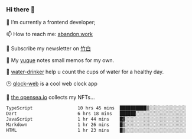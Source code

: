### Hi there 👋

<!--
**Alfxjx/Alfxjx** is a ✨ _special_ ✨ repository because its `README.md` (this file) appears on your GitHub profile.

Here are some ideas to get you started:

- 🔭 I’m currently working on ...
- 🌱 I’m currently learning ...
- 👯 I’m looking to collaborate on ...
- 🤔 I’m looking for help with ...
- 💬 Ask me about ...
- 📫 How to reach me: ...
- 😄 Pronouns: ...
- ⚡ Fun fact: ...
-->
🔭  I’m currently a frontend developer;

📫  How to reach me: [abandon.work](https://www.abandon.work/)

🎉  Subscribe my newsletter on [竹白](https://alfxjx.zhubai.love/)

🌱  My [yuque](https://www.yuque.com/alfxjx) notes small memos for my own.

🥤  [water-drinker](https://weldingboys.vercel.app/water) help u count the cups of water for a healthy day.

🕑  [qlock-web](https://qlock-web.vercel.app) is a cool web clock app

🌊  [the opensea.io](https://opensea.io/assets/0x495f947276749ce646f68ac8c248420045cb7b5e/29433830147332339639115006737701029562687338063458078299874716625823015632897) collects my NFTs...

<!--START_SECTION:waka-->

```txt
TypeScript                 10 hrs 45 mins  ██████████▒░░░░░░░░░░░░░░   41.99 %
Dart                       6 hrs 18 mins   ██████░░░░░░░░░░░░░░░░░░░   24.62 %
JavaScript                 1 hr 44 mins    █▓░░░░░░░░░░░░░░░░░░░░░░░   06.81 %
Markdown                   1 hr 26 mins    █▒░░░░░░░░░░░░░░░░░░░░░░░   05.60 %
HTML                       1 hr 23 mins    █▒░░░░░░░░░░░░░░░░░░░░░░░   05.46 %
```

<!--END_SECTION:waka-->

